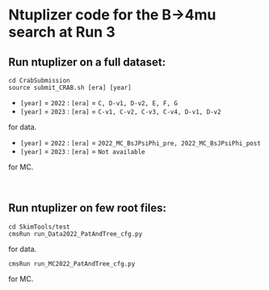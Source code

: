 # Ntuplizer code for the B&rarr;4mu search at Run 3

## Run ntuplizer on a full dataset:
```
cd CrabSubmission
source submit_CRAB.sh [era] [year] 
```
* `[year]` = `2022` : `[era]` = `C, D-v1, D-v2, E, F, G`
* `[year]` = `2023` : `[era]` = `C-v1, C-v2, C-v3, C-v4, D-v1, D-v2`

for data.

* `[year]` = `2022` : `[era]` = `2022_MC_BsJPsiPhi_pre, 2022_MC_BsJPsiPhi_post`
* `[year]` = `2023` : `[era]` = `Not available`

for MC.
<p>&nbsp;</p>

## Run ntuplizer on few root files:
```
cd SkimTools/test
cmsRun run_Data2022_PatAndTree_cfg.py
```
for data.
```
cmsRun run_MC2022_PatAndTree_cfg.py
```
for MC.
<p>&nbsp;</p>
